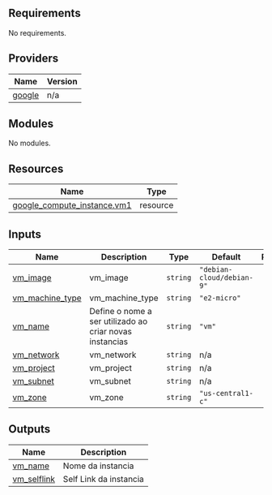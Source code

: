 ## Requirements

No requirements.

## Providers

| Name | Version |
|------|---------|
| <a name="provider_google"></a> [google](#provider\_google) | n/a |

## Modules

No modules.

## Resources

| Name | Type |
|------|------|
| [google_compute_instance.vm1](https://registry.terraform.io/providers/hashicorp/google/latest/docs/resources/compute_instance) | resource |

## Inputs

| Name | Description | Type | Default | Required |
|------|-------------|------|---------|:--------:|
| <a name="input_vm_image"></a> [vm\_image](#input\_vm\_image) | vm\_image | `string` | `"debian-cloud/debian-9"` | no |
| <a name="input_vm_machine_type"></a> [vm\_machine\_type](#input\_vm\_machine\_type) | vm\_machine\_type | `string` | `"e2-micro"` | no |
| <a name="input_vm_name"></a> [vm\_name](#input\_vm\_name) | Define o nome a ser utilizado ao criar novas instancias | `string` | `"vm"` | no |
| <a name="input_vm_network"></a> [vm\_network](#input\_vm\_network) | vm\_network | `string` | n/a | yes |
| <a name="input_vm_project"></a> [vm\_project](#input\_vm\_project) | vm\_project | `string` | n/a | yes |
| <a name="input_vm_subnet"></a> [vm\_subnet](#input\_vm\_subnet) | vm\_subnet | `string` | n/a | yes |
| <a name="input_vm_zone"></a> [vm\_zone](#input\_vm\_zone) | vm\_zone | `string` | `"us-central1-c"` | no |

## Outputs

| Name | Description |
|------|-------------|
| <a name="output_vm_name"></a> [vm\_name](#output\_vm\_name) | Nome da instancia |
| <a name="output_vm_selflink"></a> [vm\_selflink](#output\_vm\_selflink) | Self Link da instancia |
